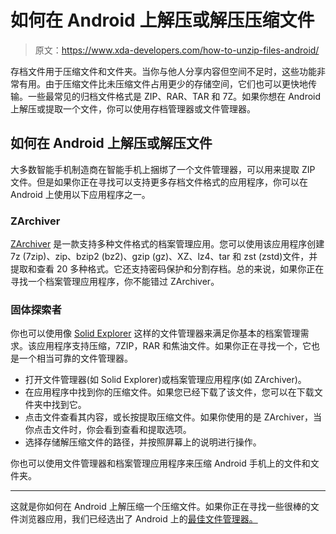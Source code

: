 # 如何在 Android 上解压或解压压缩文件

> 原文：<https://www.xda-developers.com/how-to-unzip-files-android/>

存档文件用于压缩文件和文件夹。当你与他人分享内容但空间不足时，这些功能非常有用。由于压缩文件比未压缩文件占用更少的存储空间，它们也可以更快地传输。一些最常见的归档文件格式是 ZIP、RAR、TAR 和 7Z。如果你想在 Android 上解压或提取一个文件，你可以使用存档管理器或文件管理器。

## 如何在 Android 上解压或解压文件

大多数智能手机制造商在智能手机上捆绑了一个文件管理器，可以用来提取 ZIP 文件。但是如果你正在寻找可以支持更多存档文件格式的应用程序，你可以在 Android 上使用以下应用程序之一。

### ZArchiver

[ZArchiver](https://play.google.com/store/apps/details?id=ru.zdevs.zarchiver) 是一款支持多种文件格式的档案管理应用。您可以使用该应用程序创建 7z (7zip)、zip、bzip2 (bz2)、gzip (gz)、XZ、lz4、tar 和 zst (zstd)文件，并提取和查看 20 多种格式。它还支持密码保护和分割存档。总的来说，如果你正在寻找一个档案管理应用程序，你不能错过 ZArchiver。

### 固体探索者

你也可以使用像 [Solid Explorer](https://play.google.com/store/apps/details?id=pl.solidexplorer2) 这样的文件管理器来满足你基本的档案管理需求。该应用程序支持压缩，7ZIP，RAR 和焦油文件。如果你正在寻找一个，它也是一个相当可靠的文件管理器。

*   打开文件管理器(如 Solid Explorer)或档案管理应用程序(如 ZArchiver)。
*   在应用程序中找到你的压缩文件。如果您已经下载了该文件，您可以在下载文件夹中找到它。
*   点击文件查看其内容，或长按提取压缩文件。如果你使用的是 ZArchiver，当你点击文件时，你会看到查看和提取选项。
*   选择存储解压缩文件的路径，并按照屏幕上的说明进行操作。

你也可以使用文件管理器和档案管理应用程序来压缩 Android 手机上的文件和文件夹。

* * *

这就是你如何在 Android 上解压缩一个压缩文件。如果你正在寻找一些很棒的文件浏览器应用，我们已经选出了 Android 上的[最佳文件管理器。](https://www.xda-developers.com/best-file-manager-android/)